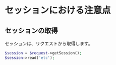 # セッションにおける注意点

## セッションの取得

セッションは、リクエストから取得します。

```php
$session = $request->getSession();
$session->read('etc');
```

　
